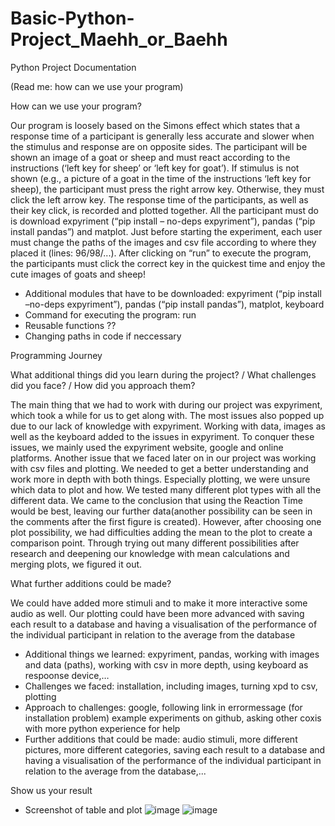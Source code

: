 # Basic-Python-Project_Maehh_or_Baehh
Python Project Documentation

(Read me: how can we use your program)

How can we use your program?

Our program is loosely based on the Simons effect which states that a response time of a participant is generally less accurate and slower when the stimulus and response are on opposite sides. The participant will be shown an image of a goat or sheep and must react according to the instructions (‘left key for sheep’ or ‘left key for goat’). If stimulus is not shown (e.g., a picture of a goat in the time of the instructions ‘left key for sheep), the participant must press the right arrow key. Otherwise, they must click the left arrow key. The response time of the participants, as well as their key click, is recorded and plotted together. All the participant must do is download expyriment (“pip install – no-deps expyriment”), pandas (“pip install pandas”) and matplot. Just before starting the experiment, each user must change the paths of the images and csv file according to where they placed it (lines: 96/98/...). After clicking on “run” to execute the program, the participants must click the correct key in the quickest time and enjoy the cute images of goats and sheep!

- Additional modules that have to be downloaded: expyriment (“pip install –no-deps               expyriment”), pandas (“pip install pandas”), matplot, keyboard
- Command for executing the program: run
- Reusable functions ??
- Changing paths in code if neccessary


Programming Journey

What additional things did you learn during the project? / What challenges did you face? / How did you approach them?

The main thing that we had to work with during our project was expyriment, which took a while for us to get along with. The most issues also popped up due to our lack of knowledge with expyriment. Working with data, images as well as the keyboard added to the issues in expyriment. To conquer these issues, we mainly used the expyriment website, google and online platforms. Another issue that we faced later on in our project was working with csv files and plotting. We needed to get a better understanding and work more in depth with both things. Especially plotting, we were unsure which data to plot and how. We tested many different plot types with all the different data. We came to the conclusion that using the Reaction Time would be best, leaving our further data(another possibility can be seen in the comments after the first figure is created). However, after choosing one plot possibility, we had difficulties adding the mean to the plot to create a comparison point. Through trying out many different possibilities after research and deepening our knowledge with mean calculations and merging plots, we figured it out.

What further additions could be made?

We could have added more stimuli and to make it more interactive some audio as well. Our plotting could have been more advanced with saving each result to a database and having a visualisation of the performance of the individual participant in relation to the average from the database

- Additional things we learned: expyriment, pandas, working with images and data (paths),     working with csv in more depth, using keyboard as respoonse device,…
- Challenges we faced: installation, including images, turning xpd to csv, plotting
- Approach to challenges: google, following link in errormessage (for installation problem)   example experiments on github, asking other coxis with more python experience for help
- Further additions that could be made: audio stimuli, more different pictures, more          different categories, saving each result to a database and having a visualisation of the    performance of the individual participant in relation to the average from the              database,...

Show us your result

- Screenshot of table and plot
![image](https://user-images.githubusercontent.com/106176190/183050795-86bbc403-57c4-4a89-9778-7e743b163f43.png)
![image](https://user-images.githubusercontent.com/106176190/183156775-45218440-d9ee-4d65-89be-cb54af69a1a5.png)

